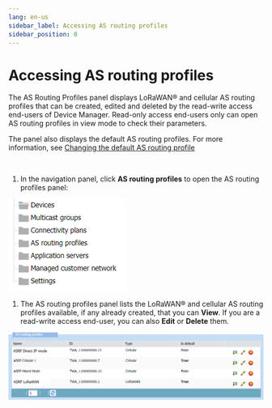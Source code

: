 ```yaml
---
lang: en-us
sidebar_label: Accessing AS routing profiles
sidebar_position: 0
---
```


# Accessing AS routing profiles

The AS Routing Profiles panel displays LoRaWAN® and cellular AS routing
profiles that can be created, edited and deleted by the read-write
access end-users of Device Manager. Read-only access end-users only can
open AS routing profiles in view mode to check their parameters.

The panel also displays the default AS routing profiles. For more
information, see [Changing the default AS routing profile](change-default-as-routing-profile)

&nbsp;

1.  In the navigation panel, click **AS routing profiles** to open the
    AS routing profiles panel:

![](./../_images/opening-a-panel-and-checking.png)

1.  The AS routing profiles panel lists the LoRaWAN® and cellular AS
    routing profiles available, if any already created, that you can
    **View**. If you are a read-write access end-user, you can also
    **Edit** or **Delete** them.

![](./_images/opening-the-as-routing-profiles.png)

